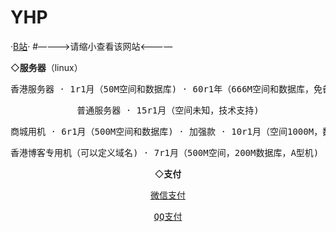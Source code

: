 # YHP
·<a href="https://b23.tv/3mfo3Ee">B站</a>·
#————>请缩小查看该网站<————

 ◇<strong>服务器</strong>（linux）

<center>
                            <div id="header"></div>
                            <div id="main">
                                <div class="demo">
                                    <div id="player3" class="aplayer">
                                        <pre class="aplayer-lrc-content">香港服务器 · 1r1月（50M空间和数据库) · 60r1年（666M空间和数据库，免备案）</pre> <center>
                            <div id="header"></div>
                            <div id="main">
                                <div class="demo">
                                    <div id="player3" class="aplayer">
                                        <pre class="aplayer-lrc-content">普通服务器 · 15r1月（空间未知，技术支持)</pre> <center>
                            <div id="header"></div>
                            <div id="main">
                                <div class="demo">
                                    <div id="player3" class="aplayer">
                                        <pre class="aplayer-lrc-content">商城用机 · 6r1月（500M空间和数据库) · 加强款 · 10r1月（空间1000M，数据库500M)</pre> <center>
                            <div id="header"></div>
                            <div id="main">
                                <div class="demo">
                                    <div id="player3" class="aplayer">
                                        <pre class="aplayer-lrc-content">香港博客专用机（可以定义域名) · 7r1月（500M空间，200M数据库，A型机) · B型机 · 10r1月（1000M空间，500M数据库)</pre>

 ◇<strong>支付</strong>
<center>
                            <div id="header"></div>
                            <div id="main">
                                <div class="demo">
                                    <div id="player3" class="aplayer">
                                        <pre class="aplayer-lrc-content"><a href="https://s1.ax1x.com/2023/01/15/pSQ3HED.png">微信支付</a></pre>  <center>
                            <div id="header"></div>
                            <div id="main">
                                <div class="demo">
                                    <div id="player3" class="aplayer">
                                        <pre class="aplayer-lrc-content"><a href="https://s1.ax1x.com/2023/01/15/pSQ3q4H.png">QQ支付</a></pre>
